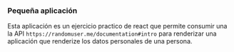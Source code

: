 ### Pequeña aplicación
Esta aplicación es un ejercicio practico de react que permite consumir una la API `https://randomuser.me/documentation#intro` para renderizar una aplicación que renderize los datos personales de una persona.
